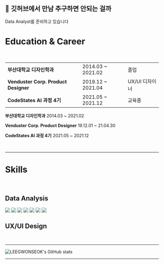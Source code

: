 ## 🤔 깃허브에서 만남 추구하면 안되는 걸까

Data Analyst를 준비하고 있습니다

# Education & Career



<br>

||||
|---|---|---|
|**부산대학교 디자인학과**|2014.03 ~ 2021.02|졸업|
|**Venduster Corp. Product Designer**|2019.12 ~ 2021.04|UX/UI 디자이너|
|**CodeStates AI 과정 4기**|2021.05 ~ 2021.12|교육중|

**부산대학교 디자인학과** 2014.03 ~ 2021.02

**Venduster Corp. Product Designer** 19.12.01 ~ 21.04.30

**CodeStates AI 과정 4기** 2021.05 ~ 2021.12


<br>


----------------------------------------------------------------------------------------------

# Skills

<br>


## Data Analysis


<img src="https://img.shields.io/badge/Python-3776AB?style=flat-square&logo=Python&logoColor=white"/>  <img src="https://img.shields.io/badge/pandas-150458?style=flat-square&logo=pandas&logoColor=white"/>  <img src="https://img.shields.io/badge/Colab-F9AB00?style=flat-square&logo=Google-Colab&logoColor=white"/> <img src="https://img.shields.io/badge/Jupyter-F37626?style=flat-square&logo=Jupyter&logoColor=white"/> <img src="https://img.shields.io/badge/R Studio-276DC3?style=flat-square&logo=R&logoColor=white"/>  <img src="https://img.shields.io/badge/MySQL-4479A1?style=flat-square&logo=MySQL&logoColor=white"/>  <img src="https://img.shields.io/badge/TensorFlow-FF6F00?style=flat-square&logo=TensorFlow&logoColor=white"/> 


## UX/UI Design



<br>


----------------------------------------------------------------------------------------------




![LEEGWONSEOK's GitHub stats](https://github-readme-stats.vercel.app/api?username=LEEGWONSEOK&show_icons=true&theme=radical)

----------------------------------------------------------------------------------------------
